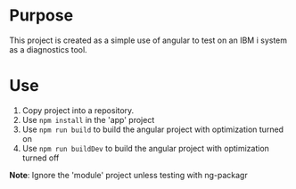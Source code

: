 # Purpose

This project is created as a simple use of angular to test on an IBM i system as a diagnostics tool.

# Use

1. Copy project into a repository.
2. Use `npm install` in the 'app' project
3. Use `npm run build` to build the angular project with optimization turned on
4. Use `npm run buildDev` to build the angular project with optimization turned off

**Note**: Ignore the 'module' project unless testing with ng-packagr
